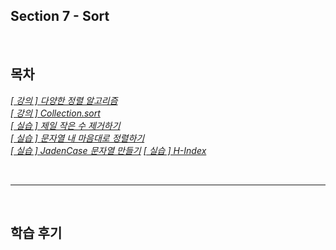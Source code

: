 ## Section 7 - Sort

<br>

## 목차
*[[ 강의 ] 다양한 정렬 알고리즘](정렬알고리즘.md)*  
*[[ 강의 ] Collection.sort](Collection_sort.md)*  
*[[ 실습 ] 제일 작은 수 제거하기](src/제일작은수제거하기/README.md)*  
*[[ 실습 ] 문자열 내 마음대로 정렬하기](src/문자열내마음대로정렬하기/README.md)*  
*[[ 실습 ] JadenCase 문자열 만들기](src/JadenCase문자열만들기/README.md)*
*[[ 실습 ] H-Index](src/HIndex/README.md)*

<br>
<hr>
<br>

## 학습 후기